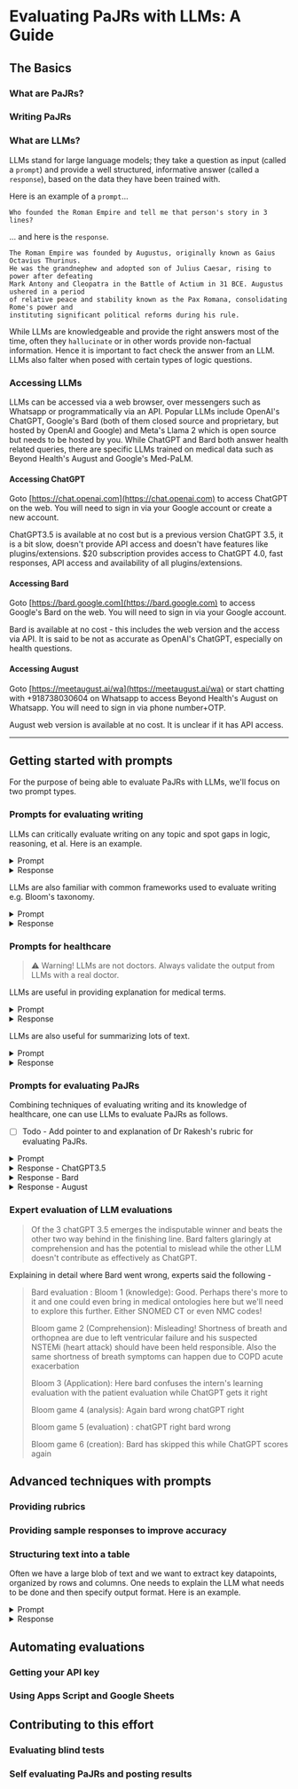 # Evaluating PaJRs with LLMs: A Guide

## The Basics

### What are PaJRs?
<!--
- [ ] Todo - Summarize and link to paper about PaJRs
- [ ] Todo - Summarize and link to paper about CBBLE
-->
### Writing PaJRs
<!--
- [ ] Todo - Summarize and link to blog post explaining how to write PaJRs
-->

### What are LLMs?

LLMs stand for large language models; they take a question as input (called a `prompt`) and provide a well structured, informative answer (called a `response`), based on the data they have been trained with. 

Here is an example of a `prompt`...
```
Who founded the Roman Empire and tell me that person's story in 3 lines?
```
... and here is the `response`. 
```
The Roman Empire was founded by Augustus, originally known as Gaius Octavius Thurinus.
He was the grandnephew and adopted son of Julius Caesar, rising to power after defeating
Mark Antony and Cleopatra in the Battle of Actium in 31 BCE. Augustus ushered in a period
of relative peace and stability known as the Pax Romana, consolidating Rome's power and
instituting significant political reforms during his rule.
```

While LLMs are knowledgeable and provide the right answers most of the time, often they `hallucinate` or in other words provide non-factual information. Hence it is important to fact check the answer from an LLM. LLMs also falter when posed with certain types of logic questions. 

<!--
- [ ] Todo - Add link to paper that evaluate what LLMs are good and bad at.
-->
### Accessing LLMs

LLMs can be accessed via a web browser, over messengers such as Whatsapp or programmatically via an API. Popular LLMs include OpenAI's ChatGPT, Google's Bard (both of them closed source and proprietary, but hosted by OpenAI and Google) and Meta's Llama 2 which is open source but needs to be hosted by you. While ChatGPT and Bard both answer health related queries, there are specific LLMs trained on medical data such as Beyond Health's August and Google's Med-PaLM. 

#### Accessing ChatGPT
Goto [https://chat.openai.com](https://chat.openai.com) to access ChatGPT on the web. You will need to sign in via your Google account or create a new account. 

ChatGPT3.5 is available at no cost but is a previous version ChatGPT 3.5, it is a bit slow, doesn't provide API access and doesn't have features like plugins/extensions. $20 subscription provides access to ChatGPT 4.0, fast responses, API access and availability of all plugins/extensions. 

#### Accessing Bard
Goto [https://bard.google.com](https://bard.google.com) to access Google's Bard on the web. You will need to sign in via your Google account.

Bard is available at no cost - this includes the web version and the access via API. It is said to be not as accurate as OpenAI's ChatGPT, especially on health questions.

#### Accessing August
Goto [https://meetaugust.ai/wa](https://meetaugust.ai/wa) or start chatting with +918738030604 on Whatsapp to access Beyond Health's August on Whatsapp. You will need to sign in via phone number+OTP.

August web version is available at no cost. It is unclear if it has API access. 

---

## Getting started with prompts

For the purpose of being able to evaluate PaJRs with LLMs, we'll focus on two prompt types. 

### Prompts for evaluating writing

LLMs can critically evaluate writing on any topic and spot gaps in logic, reasoning, et al. Here is an example. 

<details>
  <summary>Prompt</summary>
Can you critically evaluate the writeup below to check for sound logic and reasoning. What are the gaps?

The root cause of the Koyna earthquake, which occurred on December 10, 1967, in the Koyna region of Maharashtra, India, was associated with reservoir-induced seismicity (RIS). Specifically, it was caused by the impoundment of the Koyna Dam reservoir.

Reservoir-induced seismicity occurs when the filling of a large reservoir behind a dam, such as the Koyna Dam, causes changes in stress and pressure on the Earth's crust. When water is impounded behind a dam, it increases the weight and pressure on the underlying rocks. This additional stress can lead to the reactivation of existing geological faults or the creation of new fractures in the Earth's crust. When the accumulated stress along these fault lines exceeds the strength of the rocks, it is released in the form of an earthquake.

In the case of the Koyna earthquake, the impoundment of the Koyna Dam reservoir led to a significant increase in stress in the region, ultimately causing the release of energy in the form of a powerful earthquake. The Koyna earthquake had a magnitude of 6.3 and resulted in significant damage and loss of life in the affected area. It is one of the most well-documented cases of reservoir-induced seismicity in the world and serves as an important example of how human activities, such as dam construction, can induce earthquakes.
</details>

<details>
  <summary>Response</summary>
The provided write-up offers a generally accurate explanation of the Koyna earthquake and its association with reservoir-induced seismicity (RIS). However, there are some critical aspects that should be considered for a more comprehensive and accurate assessment:

1. **Overemphasis on Reservoir-Induced Seismicity (RIS):** While it correctly identifies RIS as a contributing factor, it may give the impression that the Koyna earthquake was solely caused by the impoundment of the Koyna Dam reservoir. It's essential to highlight that RIS is one of several factors contributing to seismic activity in the region.

2. **Complexity of Seismic Activity:** The write-up simplifies the relationship between reservoir filling and seismic activity. Seismic events are usually the result of a combination of factors, including natural tectonic processes, local geological conditions, and human activities like reservoir impoundment. The Koyna earthquake, for instance, was influenced by the broader tectonic context of the region, not just reservoir impoundment.

3. **Magnitude and Depth:** While it mentions the magnitude of the Koyna earthquake (6.3), it doesn't provide information about its depth. Earthquake depth is a crucial factor in understanding their causes and impacts.

4. **Lack of Historical Context:** The write-up could benefit from providing historical context, mentioning whether there were prior seismic events in the region and their magnitudes. This would help in understanding the seismic activity's evolution and recurring patterns.

5. **Scientific Data and Research:** A more comprehensive evaluation should include references to scientific studies and research on the Koyna earthquake. Citing authoritative sources would enhance the credibility of the information presented.

6. **Mitigation Measures:** It might be useful to discuss the measures taken to manage and mitigate the risk of reservoir-induced seismicity in the Koyna region, such as monitoring and regulating water levels.

In summary, while the write-up offers a reasonable overview of the Koyna earthquake and its connection to reservoir-induced seismicity, it could benefit from a more nuanced and comprehensive discussion that considers the broader geological and tectonic factors at play, historical context, and references to scientific research. This would provide a more accurate and well-rounded understanding of the event.
</details>

LLMs are also familiar with common frameworks used to evaluate writing e.g. Bloom's taxonomy. 

<details>
<summary>Prompt</summary>
Can you critically evaluate the following writeup using Bloom's taxonomy?

The root cause of the Koyna earthquake, which occurred on December 10, 1967, in the Koyna region of Maharashtra, India, was associated with reservoir-induced seismicity (RIS). Specifically, it was caused by the impoundment of the Koyna Dam reservoir.

Reservoir-induced seismicity occurs when the filling of a large reservoir behind a dam, such as the Koyna Dam, causes changes in stress and pressure on the Earth's crust. When water is impounded behind a dam, it increases the weight and pressure on the underlying rocks. This additional stress can lead to the reactivation of existing geological faults or the creation of new fractures in the Earth's crust. When the accumulated stress along these fault lines exceeds the strength of the rocks, it is released in the form of an earthquake.

In the case of the Koyna earthquake, the impoundment of the Koyna Dam reservoir led to a significant increase in stress in the region, ultimately causing the release of energy in the form of a powerful earthquake. The Koyna earthquake had a magnitude of 6.3 and resulted in significant damage and loss of life in the affected area. It is one of the most well-documented cases of reservoir-induced seismicity in the world and serves as an important example of how human activities, such as dam construction, can induce earthquakes.
</details>
<details>
  <summary>Response</summary>
Using Bloom's Taxonomy, we can evaluate the provided write-up in terms of cognitive levels, from lower-order thinking skills (remembering and understanding) to higher-order thinking skills (analyzing, evaluating, and creating).

1. **Remembering:** The write-up accurately recalls facts about the Koyna earthquake, its date, location, and the concept of reservoir-induced seismicity (RIS).

2. **Understanding:** The write-up demonstrates an understanding of the causal relationship between the impoundment of the Koyna Dam reservoir and the earthquake. It explains how increased stress and pressure on the Earth's crust can lead to seismic events.

3. **Analyzing:** The write-up could benefit from a deeper level of analysis. It does not delve into the geological or tectonic factors specific to the Koyna region that might have contributed to the earthquake. Additionally, it doesn't explore the broader implications or consequences of RIS beyond this specific case.

4. **Evaluating:** There is some evaluation in the write-up when it mentions that the Koyna earthquake is "one of the most well-documented cases of reservoir-induced seismicity." However, it lacks a critical examination of the potential limitations or controversies associated with this claim. Furthermore, it doesn't assess the significance of this event in the context of earthquake research and risk mitigation.

5. **Creating:** The write-up does not engage in higher-level creative thinking, such as proposing potential solutions or strategies to mitigate the risks associated with RIS or suggesting how future dam projects might minimize their impact on seismic activity.

In summary, the write-up primarily operates at the "remembering" and "understanding" levels of Bloom's Taxonomy. While it effectively communicates basic information about the Koyna earthquake and RIS, it could be improved by incorporating more in-depth analysis, critical evaluation, and creative thinking to provide a more comprehensive and insightful perspective on the topic.
</details>

### Prompts for healthcare
> ⚠️ Warning! LLMs are not doctors. Always validate the output from LLMs with a real doctor. 

LLMs are useful in providing explanation for medical terms. 
<details>
  <summary>Prompt</summary>
Ceribro vascular accident with Acute Infract in right occiputal, parital and frontal regions - can you explain this?
</details>

<details>
  <summary>Response</summary>

Certainly, a "cerebrovascular accident" (CVA) is another term for a stroke. In this case, the stroke has occurred in the brain's right occipital, parietal, and frontal regions. The terms "occipital," "parietal," and "frontal" refer to specific areas of the brain. An "acute infarct" indicates that there is an area of damaged or dead brain tissue due to a lack of blood supply, usually caused by a blockage in a blood vessel. This type of stroke can lead to various neurological symptoms depending on the functions associated with those brain regions, such as vision, sensation, and motor control. If you or someone you know is dealing with this situation, it's important to consult a medical professional for appropriate guidance and treatment.
</details>

LLMs are also useful for summarizing lots of text. 
<details>
  <summary>Prompt</summary>
Can you provide the following organized by year, in chronological order - 
c/o spasm of fingers of upper limbs with tremors since 3 days , excessive sweating , calf muscle pain and generalised weakness since 3 days . 

History of presenting illness:
Patient was apparently normal 10 years ago then he had severe stomach pain and vomitings for which he was admitted to the hospital and was diagnosed to have pancreatitis, he underwent surgery For that and was discharged.After 5 years he went to hospital with complaints of weight loss and weakness,there he was diagnosed with diabetes and was put on oral hypoglycemic drugs , his sugar levels weren’t controlled so he was shifted to insulin . (Past 6 years he is on insulin ) . 4 months ago he had an episode of seizures associated with up rolling of upballs which lasted for one minute, 5 episodes occurred in 30 minutes and in between each episode he had no memory of what had happened. He was admitted in KIMS hospital and was discharged after 5 days . He also has delusional episodes at night. Since past one week he has spasm of fingers of upper limb with tremors and has decreased pitch of voice . 

Patient has been smoking since 15 years (10 cigarettes per day). Alcoholic since 15 years. He drinks every 2 to 3 months ( 1 week binge drinking  and stops drinking for 2 months ) he has withdrawal symptoms in between drinking episodes ( tremors) .

Daily routine: 

Before DM(Daily routine)
6 years back he used to do  JCB  business.He wakes up at 7 .Goes from nkp to kattangur, before  having bf.He usually has his bf at 10 and lunch at 2pm .He comes back at 8-9pm ,has his dinner at  and sleeps around 10 am. One day all of the sudden loss of weight for which he went to a local hospital (yashoda) and was found to have DM type 2 (540mg/dl) and was given medication( insulin).He stopped going to work since then and took rest at his home.

After DM
Patient wakes up at 4 am in the morning and collects milk from buffalos and come back to home by 7.30 and supply milk till 9.30am.Takes his breakfast at 10 am and then takes rest.He has lunch at 1 pm and takes afternoon nap.At 4pm again he goes to buffalo farm and collects milk and supply.Comes back to home by 7.30 he will have his dinner by 9pm and goes to bed by 10pm.

Past history:
History of trauma to the Achilles tendon in 2007 underwent tendon repair surgery. H/o pancreatitis 10 years ago , underwent surgery. H/o seizures 4 months ago . K/c/o DM since 7 years. N/k/ c/o HTN ,CVA,CAD ,ASTHMA 
</details>

<details>
  <summary>Response</summary>

Organized by year, in chronological order:

1. 10 years ago:
   - Severe stomach pain and vomitings led to hospital admission and diagnosis of pancreatitis. Underwent surgery for pancreatitis.

2. 6 years back (before DM):
   - Engaged in JCB (construction equipment) business.
   - Woke up at 7 am, went from NKP to Kattangur before having breakfast.
   - Had breakfast at 10 am and lunch at 2 pm.
   - Returned home around 8-9 pm, had dinner, and slept around 10 am.

3. 5 years ago:
   - Visited the hospital with complaints of weight loss and weakness.
   - Diagnosed with diabetes and started on oral hypoglycemic drugs.
   - Due to uncontrolled sugar levels, shifted to insulin therapy.

4. 4 months ago:
   - Experienced seizures with up rolling of eyeballs, lasting for one minute.
   - Five episodes occurred in 30 minutes with memory gaps between episodes.
   - Admitted to KIMS hospital for 5 days.

5. Past 2 months:
   - Nighttime delusional episodes.

6. Since past 1 week:
   - Experiencing spasm of fingers of upper limbs with tremors and decreased pitch of voice.

7. Since 15 years ago:
   - Smoking 10 cigarettes per day.

8. Since 15 years ago:
   - Alcoholic behavior - drinks every 2 to 3 months, binge drinking for 1 week, and then stops for 2 months.
   - Experiences tremors as withdrawal symptoms between drinking episodes.

9. 2007:
   - History of trauma to the Achilles tendon, underwent tendon repair surgery.

Medical conditions:
- 10 years ago: Pancreatitis (surgery for treatment).
- 7 years ago: Diagnosed with diabetes (DM type 2).
- 4 months ago: Seizures episode.
- Past medical history: No history of hypertension (HTN), cerebrovascular accident (CVA), coronary artery disease (CAD), or asthma (ASTHMA) mentioned.

Please note that the exact year for some events is not provided, so they are presented in a relative chronological order based on the given information.
</details>

### Prompts for evaluating PaJRs

Combining techniques of evaluating writing and its knowledge of healthcare, one can use LLMs to evaluate PaJRs as follows. 

- [ ] Todo - Add pointer to and explanation of Dr Rakesh's rubric for evaluating PaJRs.

<details>
  <summary>Prompt</summary>
Below is a report submitted by a medical PG intern as part of a reflective writing assignment. Can you evaluate it critically along two lines. 
1. Bloom's taxonomy. What are points that demonstrate competency at each level of the Bloom's taxonomy? What are points that are missing at each level that could have been covered? 
2. Evaluate it along the following questions/rubric - 
  a. What are the general knowledge learning points that we gain from this patient's data that is easily accessible online? 
  b. What are the particular discovery driven learning questions around this patient e.g. internal medicine, external medicine
  c. Clinical complexity - biological, psychological, social
  d. Thematic analysis and learning from it
  e. Showing positive and negative impact of the above learning on the patient outcomes
  f. Competence of intern along following lines - (i) Competence in patient data capture, (ii) Competence in asking questions around the captured patient data (also known as sorting the themes for thematic analysis), (iii) Competence in finding the answers to the above questions and generating learning points that may be already known to other more experienced and advanced learners or hitherto unknown to the world and takes us to the edge of discovery and promise of breaking new ground, (iv) Competence to demonstrate and communicate (through publications in local and global logs) as to how the above learning points gleaned from the individual patients can influence their own immediate illness outcomes as well as future similar patient illness outcomes. 
====

This is me posted in the medicine department on August 15 Th and was sitting in the casualty on my 2 nd day of posting i.e., And was terrified to see a patient coming to the casualty with shortness of breath for 2 days morning. Complaints of bloating since yesterday. Complaints of decreased urine output since Morning. Then I had a talk with his son to get a proper sequence of events and was fascinated to get the following history from him:-

HISTORY OF PRESENTING ILLNESS:- 
The patient was apparently asymptomatic 2 days back then developed difficulty in breathing which is insidious in onset gradually progressive H/O PND, orthopnea present. H/o pedal edema present. H/o abdominal distension present. No H/o fever with pain, sore throat. No H/o involuntary movement. 
NoH/o skin manifestations like rash, nodules. No H/o Recurrent respiratory infection. Syncope No H/o Hemoptysis. No History of chest pain; palpitations; loss of consciousness

PAST HISTORY:- 
No similar complaints in the past. Not a known case of DM; HTN; CAD; CVA; Thyroid; TB; asthma epilepsy.

Personal history:- Diet - mixed. Appetite- normal. Sleep - adequate. Micturition:- decreased. Addictions:- chronic smoker of chute which he stopped 6 years back due to a complaint of hemoptysis which was investigated?? And found no pathology! 
Allergic history:- No history of any kind of allergies to food/drugs
Family history:- no significant family history 
Then I went through his general examination:-

GENERAL EXAMINATION:- 
At the time of examination:- 7/9/23
THE PATIENT IS CONSCIOUS COHERENT AND CO COOPERATIVE. NO PALLOR ; ICTERUS; CLUBBING; CYANOSIS; ; LYMPHADENOPATHY EDEMA - present, TEMPERATURE:- AFEBRILE
PR:110bpm, BP:140/80mmHg, RR:32cpm
Then my first priority was his Respiratory system so I examined:- 
RESPIRATORY SYSTEM:- INSPECTION:- Chest appears symmetric, No Dilated veins, scars, sinuses. 1. Shape of Chest - normal; 2. Trachea position central; 3. Apical Impulse - no visible; 4. Movements of the chest: Respiratory rate:- 34cpm; 5. Skin over the chest: NO engorged veins, sinuses, subcutaneous nodules, intercostal scars, or intercostal swellings; 6. All the areas appear normal.
PALPATION: 1. No local rise in Temperature and tenderness; 2. All inspector findings confirmed. (Tracheal position, apex beat); 3. Expansion of the chest- equal in all planes;
PERCUSSION: Resonant all over the chest except the infraxillary area and infrascapular area;
AUSCULTATION: 1. Normal breath sounds were heard in all areas except IAA AND ISA; Crepts are heard in IAA And ISA.
CVS EXAMINATION:- S1 S 2 heard  ; NO MURMURS 
PER ABDOMEN:- no tenderness, no palpable organs, bowel sounds - present
CNS EXAMINATION:- The patient is conscious. No focal deformities. cranial nerves - intact, sensory system - intact, motor system - intact

Then I ordered the following investigations:- 
INVESTIGATIONS:- 
On the day of admission 6/9/23:- 
Serology:- NEGATIVE 
RBS - 134 mg/dl
B.urea - 53 mg/dl
S.Cr - 2.4 mg/dl
Na - 140 mEq/L
K - 4.3mEq/L
Cl- 103mEq/L
CUE -
Albumin  ++++
Sugar - Nil
Pus cells - 8-9 cells
Epi cells - 2-3 cells 
RBC:- 10-12 cells 
Hb- 13.0
TLC - 18,000
MCV - 92
MCH - 30.7
МCHC  - 34.0
PLT - 2.56 LAKHS 

7/9/23 :- 
Hb:- 13.5
TLC:- 20,500
PLT :- 2.6 lakhs 
ECG was done
CXR:- 
We're also done 
And finally, I came to a diagnosis of 
DIAGNOSIS:- ACUTE EXACERBATION OF COPD WITH ACUTE COR PULMONALE WITH DE NOVO DM II AND HTN.
Then I planned to start him on
  INJ LASIX 40 mg IV/BD IF SDP >110mmHg
  INJ AUGMENTIN 1.2 gm IV/BD
  Intermittent BiPAP
  TAB AZITHROMYCIN 500 mg PO/OD
  INJ HYDROCORT 100 mg IV/TID
  Inj aminophylline 500 mg IV / SOS
  INJ HAI S/C TID ( inform Grbs)
  Salt restriction < 2g / day; fluid restriction < 1.5 
  Nebulisation with budecort; mucous 
Inj N ACETYL CYSTEINE 400mg IV / SOS 
TAB ECOSPIRIN AV 75/10 Po/HS 

Date:- 8/7/23 
INVESTIGATIONS:- TROP I :- 9,693 
Hb:- 13.3 
TLC:- 24,500 
PLT:- 2.3 
Sr  CREAT:- 2.9 

SOAP NOTES 
08-09-2023:
ICU BED1
S:
Bloating of stomach
Shortness of breath grade 3
O:
I/o - 1000/1400 ml
Bp- 140/90 mmHg
Pr - 103 bpm
Rr- 24 cpm
Spo2 - 99% at 4L O2
Grbs - 183
CVS - S1 S2 + No murmurs
RS - BAE+ ,B/l wheeze+ ,crepts+ in Rt IAA and Rt ISA
P/A - Soft and NT
CNS - NFND HMF+
A:
DIAGNOSIS:- 
HF with reduced EF(EF=30%) secondary to CAD (NSTEMI )with acute exacerbation of COPD with type 1 Resp Failure with Acute Cor pulmonale with AKI (renal) with Lenovo DM 2 and HTN
P:
1. Inj Heparin 5000Us/c TID
2. INJ LASIX infusion 10 mg/hr
3. Intermittent BiPAP
4. INJ HYDROCORT 100 mg IV/TID
5. Inj aminophylline 500 mg IV / BD
6. INJ HAI S/C TID ( inform Grbs)
7.Inj MgSo4 1gm IV/OD
8. Nebulisation with budecort; mucous
9. Inj N ACETYL CYSTEINE 400mg IV / BD
10.Tab Ecosprin AV (75/10) PO/HS
11.Tab Met - XL 25 mg PO/OD
12. GRBS 7-point profile
And continued the treatment;

PaJR:- discussion 
07/09/23, 12:55:20 PM] Rakesh Biswas Sir Hod Med: Location? 
How many days since admission?
Add the case report to the description box  
Share this PaJR link in the 2018 ward group
[07/09/23, 12:59:08 PM] Nikhilsai Karnati: Location :- ICU bed 1
Admission:- yesterday ( 6/9/23)
[08/09/23, 9:33:35 AM] Rakesh Biswas Sir Hod Med: Unfractionated heparin? 

What's the efficacy of magnesium sulfate here? @919505766290
[08/09/23, 9:35:52 AM] Navya Mam Gm Pg 1: Unfractionated heparin because he has RWMA LAD, LCx, RCA hypokinesia
[08/09/23, 9:37:19 AM] Rakesh Biswas Sir Hod Med: Then why is he largely getting treated as COPD as per @918978523448 's description when your diagnosis suggests acute LVF!
[08/09/23, 9:37:34 AM] Rakesh Biswas Sir Hod Med: Make me admin
[08/09/23, 9:51:52 AM] Khushi : 08-09-2023:
ICU BED1
S:
Bloating of stomach
Shortness of breath grade 3

O:
I/o - 1000/1400 ml
Bp- 140/90 mmHg
Pr - 103 bpm
Rr- 24 cpm
Spo2 - 99% at 4L O2
Grbs - 183
CVS - S1 S2 + No murmurs
RS - BAE+ ,B/l wheeze+ ,crepts+ in Rt IAA and Rt ISA
P/A - Soft and NT
CNS - NFND HMF+
A:
DIAGNOSIS:- 
HF with reduced EF(EF=30%) secondary to CAD (NSTEMI )with acute exacerbation of COPD with type 1 Resp Failure with Acute Cor pulmonale with AKI (renal) with Lenovo DM 2 and HTN
P:
1. Inj Heparin 5000Us/c TID 2. INJ LASIX infusion 10 mg/hr 3. Intermittent BiPAP 4. INJ HYDROCORT 100 mg IV/TID 5. Inj aminophylline 500 mg IV / BD 6. INJ HAI S/C TID ( inform Grbs) 7.Inj MgSo4 1gm IV/OD 8. Nebulisation with budecort; mucous 9. Inj N ACETYL CYSTEINE 400mg IV / BD 10.Tab Ecosprin AV (75/10) PO/HS 11.Tab Met - XL 25 mg PO/OD 12. GRBS 7-point profile
[08/09/23, 9:55:45 AM] Rakesh Biswas Sir Hod Med: What are the features of COPD in this patient? @918978523448 @917386956954
[08/09/23, 10:12:47 AM] Rakesh Biswas Sir Hod Med: Chest X-ray not suggestive of COPD Any clinical findings suggesting COPD and acute cor pulmonale? @918978523448 
[08/09/23, 10:30:13 AM] Nikhilsai Karnati: Sir patient has been a chronic smoker of Chuttas for around 40 years stopped  6 years back due to blood-stained sputum ;( which was investigated outside and said no pathology) 
And came with complaints sob with Orthopnea; The patient had raised JVP suggestive of right heart failure And pleural effusion ( right >left) On the 2nd day patient showed t-wave inversions which may be any subendocardial ischemia; so trop I was sent to see 11,160 yesterday and treated accordingly And trop I values today are 9,863.  So he is getting treated accordingly, sir ; This patient may have a case of acute exacerbation of COPD; with  cor pulmonale which later leads to sub-endocardial ischemia and getting treated accordingly, sir
[08/09/23, 10:32:13 AM] Rakesh Biswas Sir Hod Med: Corpulmonale leading to subendocardial ischemia? Any review of the literature around that (at the risk of expanding the ontology)?
[09/09/23, 10:13:45 AM] Nikhilsai Karnati: 09-09-2023:
ICU BED1
S:
Bloating of the stomach decreased 
Shortness of breath grade 3 decreased 
When compared to yesterday 
O:
I/o - 750/2900ml
Bp- 130/80mmhg
Pr - 88 bpm
Rr- 20 cpm
Spo2 - 94 at RA 
Grbs - 143 mg/dl
CVS - S1 S2 + No murmurs
RS - BAE+ ,NVBS 
P/A - Soft and NT
CNS - NFND HMF+
A:
DIAGNOSIS:- 
HF with reduced EF(EF=30%) secondary to CAD (NSTEMI )with acute exacerbation of COPD with type 1 Resp Failure with Acute Cor pulmonale with AKI (renal) with Lenovo DM 2 and HTN

P:
1. Inj Heparin 5000Us/c TID
2. INJ LASIX infusion 10 mg/hr
3. Intermittent BiPAP
4. Inj aminophylline 500 mg IV / BD
5. INJ HAI S/C TID ( inform Grbs)
6. Nebulisation with budecort; mucomist 4 Th hourly 
7. Inj N ACETYL CYSTEINE 400mg IV / BD
8. Tab Ecosprin AV (75/10) PO/HS
9.Tab Met - XL 25 mg PO/OD
10. GRBS 7-point profile
11.SYP LACTULOSE  15 ml PO/BD
12. SYP POTKLOR 15 ml in one glass of water
[10/09/23, 8:28:21 PM] Rakesh Biswas Sir Hod Med: Treated accordingly for what with what? Be specific
[10/09/23, 8:29:17 PM] Rakesh Biswas Sir Hod Med: At least tell us what are the indications of each of the drugs mentioned in the planned list here! @918978523448
[10/09/23, 8:44:05 PM] Nikhilsai Karnati: 1) HEPARIN:- When intravenous heparin is administered for myocardial infarction with non-ST elevation and unstable angina, an initial bolus of 60 to 70 U/kg (maximum, 5000 U) followed by a 12- to 15-U/kg/h infusion is recommended. The goal is to achieve an activated partial thromboplastin time of 50 to 70 seconds. https://pubmed.ncbi.nlm.nih.gov/11382373/#:~:text=When%20intravenous%20heparin%20is%20administered,of%2050%20to%2070%20seconds. 2)AMINOPHYLLINE:- May be used in cases of Pulmonary edema and pulmonary congestion secondary to heart failure. https://pubmed.ncbi.nlm.nih.gov/837650/
3) INJ HAI according to Grbs  4) N ACETYLCYSTEINE:-  NAC can effectively inhibit myocardial cell apoptosis caused by ischemia-reperfusion injury (IRI) and improve cardiac function. https://www.hindawi.com/journals/dm/2021/3625662/# 5) MET XL FOR HIGH BP DE NOVO HYPERTENSION.  https://www.ncbi.nlm.nih.gov/pmc/articles/PMC3952407/ 6) SYP LACTULOSE As the patient did not pass stools for 3 days from admission  7) SYP POTKLOR - as potassium levels decreased to 3.2.  8) LASIX:- furosemide to treat conditions with volume overload and edema secondary to congestive heart failure exacerbation. https://www.ncbi.nlm.nih.gov/books/NBK499921/

MY LEARNING POINTS:- 
I learned to integrate multiple systems to help a patient. COPD; Heart failure
https://www.respiratorylondon.co.uk/chronic-obstructive-pulmonary-disease-copd-previously-known-as-emphysema-and-chronic-bronchitis/
Heart failure:- https://www.mayoclinic.org/diseases-conditions/heart-failure/symptoms-causes/syc-20373142

SWOT analysis (Strengths, Weaknesses, Opportunities, Threats) of the patient's case:
Strengths: He has a supportive family who provides financial stability and assistance. He can sleep better with the use of medication. He is on good attender care.
Weaknesses: 1. The patient experiences severe shortness of breath, 2. He was unable to tolerate BiPAP, 3. The patient has been unable to find relief even on continuous medication; 4. He has been experiencing sleep disturbances. 5. The patient's condition may deteriorate 
Opportunities: 1. Further evaluation and cardiologist/pulmonologist referral provide an opportunity for a comprehensive assessment and management of her condition.
Threats: 1. The patient's dependence on medication and BIPAP may deteriorate to go into to ventilator.  2. There is more chance of death in the patient. 3. As he is hospitalised he may develop bed sores.  4. Exacerbation of the condition may be seen near future."
</details>

<details>
  <summary>Response - ChatGPT3.5</summary>
Let's evaluate the provided medical report both in terms of Bloom's taxonomy and the specified rubric questions:

**1. Bloom's Taxonomy Evaluation:**

- **Knowledge (Remembering):** The intern successfully gathers basic patient information such as history, presenting complaints, personal and family history, and examination findings. This demonstrates knowledge application at the remembering level.

- **Comprehension (Understanding):** The intern understands the patient's condition by correlating the symptoms, physical findings, and laboratory results. This level of comprehension is evident in the diagnosis section.

- **Application (Applying):** The intern applies medical knowledge by ordering relevant investigations like serology, RBS, B.urea, S.Cr, and ECG, and interprets these results to make a diagnosis. They also prescribe medications and treatment, which reflects the application of medical interventions.

- **Analysis (Analyzing):** The report lacks in-depth analysis of the patient's condition. While a diagnosis is provided, there is limited discussion of the underlying pathophysiology or potential differential diagnoses. An in-depth analysis would involve considering various possibilities and critically evaluating them.

- **Synthesis (Creating):** The intern does not demonstrate synthesis in the report. They do not connect the patient's condition to broader medical concepts or research. Synthesis would involve exploring how this case fits into the larger context of COPD, acute cor pulmonale, and other related conditions.

- **Evaluation (Evaluating):** The report does not include an evaluation of the effectiveness of the treatment plan, the potential complications, or the overall management strategy. This is an important aspect that could improve the report's quality.

**2. Rubric Evaluation:**

- **General Knowledge Learning Points:** The report provides basic information about the patient's condition, such as symptoms, examination findings, and lab results. However, it lacks insights into the broader implications or epidemiology of COPD or acute cor pulmonale. It also doesn't reference external sources or guidelines for further context.

- **Discovery-Driven Learning Questions:** The report mentions the patient's history and symptoms but does not delve into specific questions related to the internal or external medicine aspects of the case. It could benefit from exploring questions like the cause of the acute exacerbation, the role of smoking cessation, or the relationship between COPD and heart failure.

- **Clinical Complexity:** The report briefly touches on the patient's clinical complexity, mentioning comorbidities like diabetes and hypertension. However, a deeper analysis of the biological, psychological, and social aspects of the patient's condition is lacking.

- **Thematic Analysis:** The report does not conduct a thematic analysis of the patient's case or identify overarching themes that could provide insights or guidance for future management.

- **Impact on Patient Outcomes:** The report does not discuss the potential positive or negative impacts of the diagnosis and treatment on the patient's short-term and long-term outcomes.

- **Competence of the Intern:**
  - (i) **Competence in Data Capture:** The intern successfully captures the patient's data, including history, examination findings, and lab results.
  - (ii) **Competence in Asking Questions:** The report lacks in-depth questioning and exploration of the case. It does not effectively sort themes for thematic analysis.
  - (iii) **Competence in Finding Answers:** The intern makes a diagnosis and prescribes treatment but does not engage in in-depth analysis or exploration of new knowledge.
  - (iv) **Competence in Communication:** The report could improve in communicating the case's learning points effectively, particularly in relation to how the findings could influence patient outcomes and future research.

In summary, while the medical report demonstrates competence at the knowledge and comprehension levels of Bloom's taxonomy, it falls short in terms of analysis, synthesis, and evaluation. Additionally, it lacks depth in addressing the rubric's questions related to clinical complexity, thematic analysis, and the impact on patient outcomes. Enhancing critical thinking and providing more comprehensive insights would improve the report's quality."
</details>

<details>
   <summary>Response - Bard</summary>
   
Bloom's Taxonomy

Knowledge

    The patient is a 75-year-old male with a history of COPD, smoking, and chronic kidney disease.
    He presented with shortness of breath, orthopnea, and edema.
    His physical exam revealed signs of right heart failure, including raised JVP and pleural effusion.
    His labs showed elevated troponin levels, suggestive of myocardial ischemia.
    He was diagnosed with acute exacerbation of COPD with acute cor pulmonale and NSTEMI.

Comprehension

    The patient's shortness of breath and orthopnea were due to his right heart failure, which was caused by his COPD.
    The patient's edema was due to both his right heart failure and his kidney disease.
    The patient's myocardial ischemia was most likely caused by his right heart failure, which can lead to decreased coronary blood flow.

Application

    The patient was treated with diuretics, BiPAP, and oxygen to improve his respiratory function and reduce his edema.
    He was also treated with heparin and aspirin to prevent further cardiovascular events.

Analysis

    The patient's case highlights the importance of early diagnosis and treatment of COPD and other chronic diseases.
    It also demonstrates the potential for COPD to lead to serious cardiovascular complications.

Evaluation

    The patient's treatment plan was appropriate and effective. He showed significant improvement in his respiratory function and edema after treatment. His troponin levels also decreased, suggesting that his myocardial ischemia was resolving.

Missing points:

    The patient's chest X-ray was not suggestive of COPD. This could be due to a number of factors, such as the fact that the patient was in respiratory distress at the time of the X-ray, or the fact that the patient's COPD was not severe.
    The patient's troponin levels were elevated, but he did not have any other clinical findings suggestive of myocardial infarction, such as chest pain or ECG changes. This suggests that the patient may have had subendocardial ischemia, which is a type of ischemia that does not cause symptoms or ECG changes.
    It is not clear from the case report whether the patient was tested for pulmonary embolism. Pulmonary embolism is a common differential diagnosis for patients with acute shortness of breath and right heart failure.

Evaluation of the report

General knowledge learning points:

    COPD is a chronic lung disease that can lead to right heart failure and myocardial ischemia.
    Right heart failure can cause a number of clinical findings, including shortness of breath, orthopnea, edema, and raised JVP.
    Elevated troponin levels can be suggestive of myocardial ischemia, even in the absence of other clinical findings.

Particular discovery driven learning questions:

    What is the relationship between COPD and cor pulmonale?
    What is the relationship between cor pulmonale and myocardial ischemia?
    Is there any evidence to support the use of magnesium sulfate in the treatment of acute exacerbation of COPD?

Clinical complexity:

    The patient had COPD, chronic kidney disease, right heart failure, and NSTEMI. This clinical complexity made it challenging to diagnose and treat the patient.

Thematic analysis and learning:

    The main theme of this case report is the importance of early diagnosis and treatment of COPD and other chronic diseases.
    The patient's case also demonstrates the potential for COPD to lead to serious cardiovascular complications.

Positive and negative impact of the learning on the patient outcomes:

    The patient's learning from this case report could have a positive impact on the outcomes of future patients with COPD and other chronic diseases.
    For example, the patient could use his learning to develop educational materials for patients with COPD about the importance of early diagnosis and treatment, and the potential for cardiovascular complications.

Competence of intern:

    The intern demonstrated competence in patient data capture by taking a thorough history and physical exam of the patient.
    The intern also demonstrated competence in asking questions around the captured patient data by identifying the key clinical findings and differential diagnoses.
    The intern demonstrated competence in finding the answers to the above questions and generating learning points by researching the literature and consulting with senior clinicians.
    The intern demonstrated competence in communicating their learning to others by writing this case report.

Overall, the intern's performance on this reflective writing assignment was excellent. The intern demonstrated a deep understanding of the patient's case and the underlying pathophysiology. The intern also demonstrated a commitment to learning and improving their practice."
</details>

<details>
  <summary>Response - August</summary>   

Bloom's Taxonomy: 
1. Remember: The intern has demonstrated a good ability to recall facts and basic concepts, such as the patient's symptoms, medical history, and examination findings.
2. Understand: The intern has shown understanding by describing the patient's condition, explaining the relevance of certain symptoms, and interpreting test results.
3. Apply: The intern applies knowledge by conducting examinations, ordering investigations, and formulating a treatment plan.
4. Analyze: The intern has demonstrated analysis by differentiating between symptoms, correlating them with possible conditions, and interpreting test results to reach a diagnosis.
5. Evaluate: The intern could have better demonstrated evaluation by justifying the chosen treatment plan, discussing the prognosis, and reflecting on the patient's response to treatment.
6. Create: The intern could have better demonstrated creation by suggesting alternative treatment plans, predicting possible complications, and formulating a long-term management plan.

Rubric:
a. General knowledge learning points: The intern has learned about COPD and heart failure. The intern could have better demonstrated learning by discussing the pathophysiology, epidemiology, and common presentations of these conditions.
b. Particular discovery driven learning questions: The intern could have better demonstrated this by discussing the unusual features of the case, exploring potential research questions, and reflecting on how this case has changed their understanding of COPD and heart failure.
c. Clinical complexity: The intern has demonstrated understanding of the biological complexity of the patient's case. The intern could have better demonstrated understanding of the psychological and social complexity by discussing the patient's mental health, lifestyle, and social support.
d. Thematic analysis: The intern could have better demonstrated this by identifying recurring themes in the patient's case, such as chronic disease management and the impact of lifestyle factors on health.
e. Impact on patient outcomes: The intern could have better demonstrated this by discussing the patient's progress, reflecting on the effectiveness of the treatment plan, and predicting future health outcomes.
f. Competence: The intern has demonstrated competence in patient data capture, thematic analysis, and finding answers. The intern could have better demonstrated competence in questioning the captured patient data and communicating the learning points."
</details>

### Expert evaluation of LLM evaluations

> Of the 3 chatGPT 3.5 emerges the indisputable winner and beats the other two way behind in the finishing line. Bard falters glaringly at comprehension and has the potential to mislead while the other LLM doesn't contribute as effectively as ChatGPT.

Explaining in detail where Bard went wrong, experts said the following - 

> Bard evaluation :
> Bloom 1 (knowledge): Good. Perhaps there's more to it and one could even bring in medical ontologies here but we'll need to explore this further. Either SNOMED CT or even NMC codes!
> 
> Bloom game 2 (Comprehension): Misleading! Shortness of breath and orthopnea are due to left ventricular failure and his suspected NSTEMi (heart attack) should have been held responsible. Also the same shortness of breath symptoms can happen due to COPD acute exacerbation
> 
> Bloom 3 (Application): Here bard confuses the intern's learning evaluation with the patient evaluation while ChatGPT gets it right
> 
> Bloom game 4 (analysis): Again bard wrong chatGPT right
> 
> Bloom game 5 (evaluation) : chatGPT right bard wrong
> 
> Bloom game 6 (creation): Bard has skipped this while ChatGPT scores again

## Advanced techniques with prompts

### Providing rubrics 

### Providing sample responses to improve accuracy

### Structuring text into a table 

Often we have a large blob of text and we want to extract key datapoints, organized by rows and columns. One needs to explain the LLM what needs to be done and then specify output format. Here is an example. 

<details>
<summary>Prompt</summary>
25/07/23 : 
4:30AM - 94mg/dl - 5U HAI + 5NPH ( Took Ragi Java ) 
8AM - 36mg/dl - Took Dosa
11AM - 158mg/dl - 6U HAI ( Took Rice ) 
4PM - 148mg/dl - 6U HAI + 4U NPH ( Took Rice ) 

26/07/23 : 
7:30AM - 90mg/dl - 6U HAI + 4U NPH ( Took Jonna Gatka )
10:30AM - 322mg/dl
2PM - 220mg/dl - 6U HAI + 4U NPH ( Had Rice ) 
5PM - 155mg/dl 
8PM - 45mg/dl ( Had Gatka ) 
10PM -213mg/dl

27/07/23
8AM - 383mg/dl - 8U HAI +6U NPH ( Had Gatka ) 
10AM - 427mg/dl 
2PM - 290mg/dl - 8U HAI ( Had Rice + Curry ) 
4PM - 161mg/dl 
8PM - 380mg/dl 8U HAI + 6NPH ( Had Roti & Curry )
10PM - 154mg/dl
2AM - 53mg/dl ( Had Roti + Curry )

28/07/23
8AM - 345mg/dl - 10U HAI+8UNPH ( Had Gatka+Curry ) 
10:40AM - 300mg/dl
2PM - 86mg/dl - 10U HAI ( Had Rice ) 
4PM - 145mg/dl 
8PM - 160mg/dl - 8UHAI + 4NPH ( Had Rice + Curry ) 
10PM - 89mg/dl ( Had 5 Biscuits ) 
3AM - 62mg/dl 

29/7/23 
8AM - 272mg/dl - 10U HAI + 8U NPH ( Had Gatka + Curry)
10AM - 278mg/dl 
2PM - 34mg/dl - 6U HAI ( Had Rice + Curry )
4:30PM - 118mg/dl 
8PM - 128mg/dl - 6U HAI ( Had Rice + Curry ) 
10:30PM - 83mg/dl ( Had 10 Biscuits ) 

30/7/23 
8AM - 33mg/dl ( Had Gatka ) 
10AM - 424mg/dl
2PM - 302mg/dl - 4U HAI ( Had Rice + Curry )
5PM - 439mg/dl - 6U HAI 
8PM - 366mg/dl - 4U HAI ( Had Rice + Curry ) 

31/7/23 
8AM - 518 mg/dl - 10U HAI ( Had Gatka)
11:20AM - 342 mg/dl
2:30PM - 22mg/dl ( Had Rice + Curry ) 
8PM - Did not Check Sugars - 5U HAI ( Had Rice + Curry ) 

1/8/23 
8:52AM - 65mg/dl ( Had Gatka + Dal ) 
11AM- 309mg/dl
2:24PM - 291mg/dl - 4U HAI ( Had Rice + Curry )
8:30PM - 271mg/dl - 8U HAI ( Had Rice + Curry )

2/8/23 
 5 pm : 533 mg/dl ( 10U HAI ) 
9 PM : 129 mg /dl ( 4 U HAI )

3/08/23 
   8am : 588mg/dl  -10IU HAI given ( had dosa) 
  1 pm : 315 mg/dl - 4 IU HAI given ( had  rice  and curry)
  4 pm : 199 mg /dl  
  7:30 pm : 364 mg/dl - 
10:20 pm : high ( 4 IU HAI given )

4/08/2023 
8 am : 505 mg /dl - 8 IU HAI is given ( had dosa ) 
10am : 209 mg/dl  
1 pm : 358mg/dl - 6 IU HAI given ( had  rice  and curry)
  4 pm : 290 mg /dl  
  7:50 pm : 370 mg/dl - 6 IU HAI  ( Had gatka )

----
Let me explain what is contained in the data above by using the last 6 lines which is a repeating pattern across all the data. 

4/08/2023 
8 am : 505 mg /dl - 8 IU HAI is given ( had dosa ) 
10am : 209 mg/dl  
1 pm : 358mg/dl - 6 IU HAI given ( had  rice  and curry)
  4 pm : 290 mg /dl  
  7:50 pm : 370 mg/dl - 6 IU HAI  ( Had gatka )

Each chunk of data begins with a date on the first line of the data chunk. Then we have each line with a time on that date (e.g. 8 am), followed by blood glucose reading (e.g. 505 mg/dl), followed by the insulin dose given (e.g. 8 IU HAI), followed by the food consumed (e.g. had dosa). 

--
Can you summarize all the data above in a markdown table with dates as the rows, and the following 4 columns - time, blood glucose reading, insulin dose given, food consumed. 
</details>
<details>
   <summary>Response</summary>

Sure, here's the summarized data presented in a markdown table format:

| Date       | Time    | Blood Glucose | Insulin Dose | Food Consumed            |
|------------|---------|---------------|--------------|--------------------------|
| 4/08/2023  | 8 am    | 505 mg/dl     | 8 IU HAI     | Had dosa                 |
|            | 10 am   | 209 mg/dl     |              |                          |
|            | 1 pm    | 358 mg/dl     | 6 IU HAI     | Had rice and curry       |
|            | 4 pm    | 290 mg/dl     |              |                          |
|            | 7:50 pm | 370 mg/dl     | 6 IU HAI     | Had gatka                |
| 3/08/2023  | 8 am    | 588 mg/dl     | 10 IU HAI    | Had dosa                 |
|            | 1 pm    | 315 mg/dl     | 4 IU HAI     | Had rice and curry       |
|            | 4 pm    | 199 mg/dl     |              |                          |
|            | 7:30 pm | 364 mg/dl     |              |                          |
|            | 10:20 pm| High          | 4 IU HAI     |                          |
| 2/8/2023   | 5 pm    | 533 mg/dl     | 10 IU HAI    |                          |
|            | 9 pm    | 129 mg/dl     | 4 IU HAI     |                          |
| 1/8/2023   | 8:52 am | 65 mg/dl      |              | Had Gatka and Dal        |
|            | 11 am   | 309 mg/dl     |              |                          |
|            | 2:24 pm | 291 mg/dl     | 4 IU HAI     | Had rice and curry       |
|            | 8:30 pm | 271 mg/dl     | 8 IU HAI     | Had rice and curry       |
| 31/7/2023  | 8 am    | 518 mg/dl     | 10 IU HAI    | Had Gatka                |
|            | 11:20 am| 342 mg/dl     |              |                          |
|            | 2:30 pm | 22 mg/dl      |              | Had rice and curry       |
|            | 8 pm    | Did not Check | 5 IU HAI     | Had rice and curry       |
| 30/7/2023  | 8 am    | 33 mg/dl      |              | Had Gatka                |
|            | 10 am   | 424 mg/dl     |              |                          |
|            | 2 pm    | 302 mg/dl     | 4 IU HAI     | Had rice and curry       |
|            | 5 pm    | 439 mg/dl     | 6 IU HAI     |                          |
|            | 8 pm    | 366 mg/dl     | 4 IU HAI     | Had rice and curry       |
| 29/7/2023  | 8 am    | 272 mg/dl     | 10 IU HAI    | Had Gatka and Curry      |
|            | 10 am   | 278 mg/dl     |              |                          |
|            | 2 pm    | 34 mg/dl      | 6 IU HAI     | Had rice and curry       |
|            | 4:30 pm | 118 mg/dl     |              |                          |
|            | 8 pm    | 128 mg/dl     | 6 IU HAI     | Had rice and curry       |
|            | 10:30 pm| 83 mg/dl      |              | Had 10 Biscuits          |
| 28/7/2023  | 8 am    | 345 mg/dl     | 10 IU HAI    | Had Gatka and Curry      |
|            | 10:40 am| 300 mg/dl     |              |                          |
|            | 2 pm    | 86 mg/dl      | 10 IU HAI    | Had rice                 |
|            | 4 pm    | 145 mg/dl     |              |                          |
|            | 8 pm    | 160 mg/dl     | 8 IU HAI     | Had rice and curry       |
|            | 10 pm   | 89 mg/dl      |              | Had 5 Biscuits           |
|            | 3 am    | 62 mg/dl      |              |                          |
| ...        | ...     | ...           | ...          | ...                      |
| 25/7/2023  | 4:30 am | 94 mg/dl      | 5U HAI + 5NPH| Took Ragi Java            |
|            | 8 am    | 36 mg/dl      |              | Took Dosa                 |
|            | 11 am   | 158 mg/dl     | 6U HAI       | Took Rice                 |
|            | 4 pm    | 148 mg/dl     | 6U HAI + 4NPH| Took Rice                 |

Please note that this table provides a condensed view of the data, and the "..." indicates that the pattern continues for the earlier dates. The table presents the date, time, blood glucose reading, insulin dose given, and food consumed for each recorded event.
</details>

## Automating evaluations 

### Getting your API key

### Using Apps Script and Google Sheets

## Contributing to this effort

### Evaluating blind tests

### Self evaluating PaJRs and posting results
